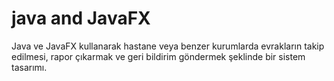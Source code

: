   # java and JavaFX
  Java ve JavaFX kullanarak  hastane veya benzer kurumlarda evrakların takip edilmesi, rapor çıkarmak ve geri bildirim göndermek şeklinde bir sistem tasarımı.
